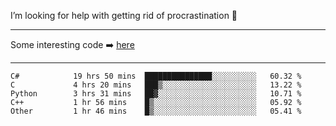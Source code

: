I’m looking for help with getting rid of procrastination 🤔

-----

Some interesting code :arrow_right: [here](https://github.com/zhen8838/playground)

-----

<!--START_SECTION:waka-->

```text
C#            19 hrs 50 mins  ███████████████░░░░░░░░░░   60.32 %
C             4 hrs 20 mins   ███▒░░░░░░░░░░░░░░░░░░░░░   13.22 %
Python        3 hrs 31 mins   ██▓░░░░░░░░░░░░░░░░░░░░░░   10.71 %
C++           1 hr 56 mins    █▒░░░░░░░░░░░░░░░░░░░░░░░   05.92 %
Other         1 hr 46 mins    █▒░░░░░░░░░░░░░░░░░░░░░░░   05.41 %
```

<!--END_SECTION:waka-->

<!--
**zhen8838/zhen8838** is a ✨ _special_ ✨ repository because its `README.md` (this file) appears on your GitHub profile.

Here are some ideas to get you started:

- 🔭 I’m currently working on ...
- 🌱 I’m currently learning ...
- 👯 I’m looking to collaborate on ...
 ...
- 💬 Ask me about ...
- 📫 How to reach me: ...
- 😄 Pronouns: ...
- ⚡ Fun fact: ...
-->
